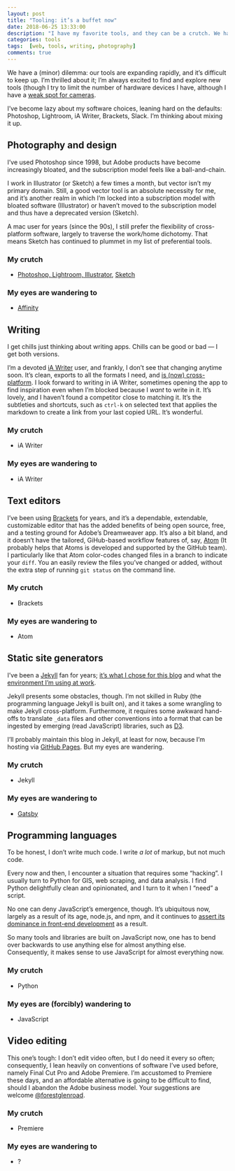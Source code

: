 ```yaml
---
layout: post
title: "Tooling: it’s a buffet now"
date: 2018-06-25 13:33:00
description: "I have my favorite tools, and they can be a crutch. We have an absurd range of options now, and my eyes are wandering."
categories: tools
tags:  [web, tools, writing, photography]
comments: true
---
```


We have a (minor) dilemma: our tools are expanding rapidly, and it’s difficult to keep up. I’m thrilled about it; I’m always excited to find and explore new tools (though I try to limit the number of hardware devices I have, although I have a [weak spot for cameras](/slowing-down-with-analog/).

I’ve become lazy about my software choices, leaning hard on the defaults: Photoshop, Lightroom, iA Writer, Brackets, Slack. I’m thinking about mixing it up.

## Photography and design
I’ve used Photoshop since 1998, but Adobe products have become increasingly bloated, and the subscription model feels like a ball-and-chain.

I work in Illustrator (or Sketch) a few times a month, but vector isn’t my primary domain. Still, a good vector tool is an absolute necessity for me, and it’s another realm in which I’m locked into a subscription model with bloated software (Illustrator) or haven’t moved to the subscription model and thus have a deprecated version (Sketch).

A mac user for years (since the 90s), I still prefer the flexibility of cross-platform software, largely to traverse the work/home dichotomy. That means Sketch has continued to plummet in my list of preferential tools.

### My crutch
- [Photoshop, Lightroom, Illustrator](https://www.adobe.com/creativecloud.html), [Sketch](https://www.sketchapp.com/)

### My eyes are wandering to
- [Affinity](https://affinity.serif.com/en-us/)

## Writing
I get chills just thinking about writing apps. Chills can be good or bad — I get both versions.

I’m a devoted [iA Writer](https://ia.net/writer) user, and frankly, I don’t see that changing anytime soon. It’s clean, exports to all the formats I need, and [is (now) cross-platform](https://medium.com/@huntie/ia-writer-for-windows-first-impressions-289a7cdd58e6). I look forward to writing in iA Writer, sometimes opening the app to find inspiration even when I’m blocked because I _want_ to write in it. It’s lovely, and I haven’t found a competitor close to matching it. It’s the subtleties and shortcuts, such as `ctrl-k` on selected text that  applies the markdown to create a link from your last copied URL. It’s wonderful.

### My crutch
- iA Writer

### My eyes are wandering to
- iA Writer

## Text editors
I’ve been using [Brackets](http://brackets.io/) for years, and it’s a dependable, extendable, customizable editor that has the added benefits of being open source, free, and a testing ground for Adobe’s Dreamweaver app. It’s also a bit bland, and it doesn’t have the tailored, GiHub-based workflow features of, say, [Atom](https://atom.io/) (It probably helps that Atoms is developed and supported by the GitHub team). I particularly like that Atom color-codes changed files in a branch to indicate your `diff`. You an easily review the files you’ve changed or added, without the extra step of running `git status` on the command line.

### My crutch
- Brackets

### My eyes are wandering to
- Atom

## Static site generators

I’ve been a [Jekyll](https://jekyllrb.com/) fan for years; [it’s what I chose for this blog](/this-blog/) and what the [environment I’m using at work](/content-writes-itself/). 

Jekyll presents some obstacles, though. I’m not skilled in Ruby (the programming language Jekyll is built on), and it takes a some wrangling to make Jekyll cross-platform. Furthermore, it requires some awkward hand-offs to translate `_data` files and other conventions into a format that can be ingested by emerging (read JavaScript) libraries, such as [D3](https://d3js.org/).

I’ll probably maintain this blog in Jekyll, at least for now, because I’m hosting via [GitHub Pages](https://pages.github.com/). But my eyes are wandering.

### My crutch
- Jekyll

### My eyes are wandering to
- [Gatsby](https://www.gatsbyjs.org/)

## Programming languages
To be honest, I don’t write much code. I write _a lot_ of markup, but not much code. 

Every now and then, I encounter a situation that requires some “hacking”. I usually turn to Python for GIS, web scraping, and data analysis. I find Python delightfully clean and opinionated, and I turn to it when I “need” a script. 

No one can deny JavaScript’s emergence, though. It’s ubiquitous now, largely as a result of its age, node.js, and npm, and it continues to [assert its dominance in front-end development](https://medium.freecodecamp.org/yes-react-is-taking-over-front-end-development-the-question-is-why-40837af8ab76) as a result.

So many tools and libraries are built on JavaScript now, one has to bend over backwards to use anything else for almost anything else. Consequently, it makes sense to use JavaScript for almost everything now.

### My crutch
- Python

### My eyes are (forcibly) wandering to
- JavaScript

## Video editing
This one’s tough: I don’t edit video often, but I do need it every so often; consequently, I lean heavily on conventions of software I’ve used before, namely Final Cut Pro and Adobe Premiere. I’m accustomed to Premiere these days, and an affordable alternative is going to be difficult to find, should I abandon the Adobe business model. Your suggestions are welcome [@forestglenroad](https://twitter.com/forestglenroad).

### My crutch
- Premiere

### My eyes are wandering to
- ?